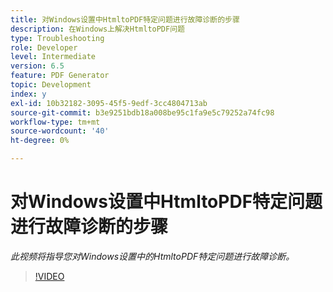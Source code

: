 ```yaml
---
title: 对Windows设置中HtmltoPDF特定问题进行故障诊断的步骤
description: 在Windows上解决HtmltoPDF问题
type: Troubleshooting
role: Developer
level: Intermediate
version: 6.5
feature: PDF Generator
topic: Development
index: y
exl-id: 10b32182-3095-45f5-9edf-3cc4804713ab
source-git-commit: b3e9251bdb18a008be95c1fa9e5c79252a74fc98
workflow-type: tm+mt
source-wordcount: '40'
ht-degree: 0%

---
```


# 对Windows设置中HtmltoPDF特定问题进行故障诊断的步骤

*此视频将指导您对Windows设置中的HtmltoPDF特定问题进行故障诊断。*

>[!VIDEO](https://video.tv.adobe.com/v/335545?quality=12&learn=on)
